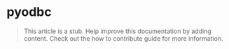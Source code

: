 # pyodbc

> This article is a stub. Help improve this documentation by adding content. Check out the how to contribute guide for more information. 
